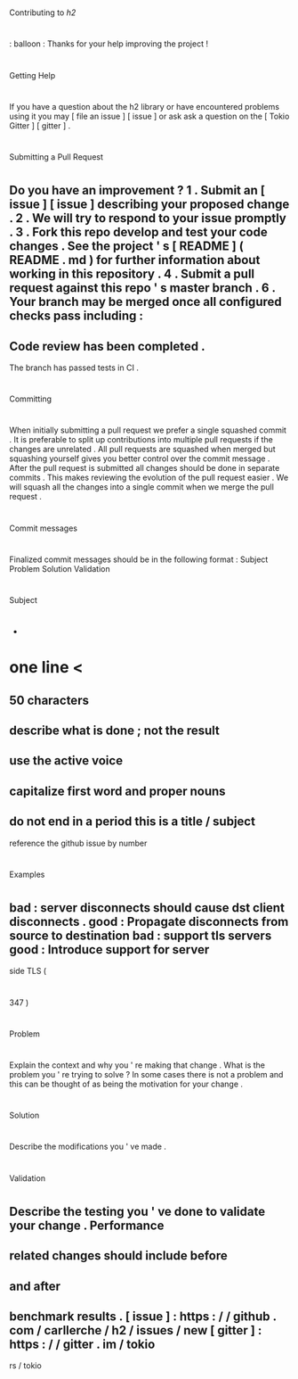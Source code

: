 #
Contributing
to
_h2_
#
:
balloon
:
Thanks
for
your
help
improving
the
project
!
#
#
Getting
Help
#
#
If
you
have
a
question
about
the
h2
library
or
have
encountered
problems
using
it
you
may
[
file
an
issue
]
[
issue
]
or
ask
ask
a
question
on
the
[
Tokio
Gitter
]
[
gitter
]
.
#
#
Submitting
a
Pull
Request
#
#
Do
you
have
an
improvement
?
1
.
Submit
an
[
issue
]
[
issue
]
describing
your
proposed
change
.
2
.
We
will
try
to
respond
to
your
issue
promptly
.
3
.
Fork
this
repo
develop
and
test
your
code
changes
.
See
the
project
'
s
[
README
]
(
README
.
md
)
for
further
information
about
working
in
this
repository
.
4
.
Submit
a
pull
request
against
this
repo
'
s
master
branch
.
6
.
Your
branch
may
be
merged
once
all
configured
checks
pass
including
:
-
Code
review
has
been
completed
.
-
The
branch
has
passed
tests
in
CI
.
#
#
Committing
#
#
When
initially
submitting
a
pull
request
we
prefer
a
single
squashed
commit
.
It
is
preferable
to
split
up
contributions
into
multiple
pull
requests
if
the
changes
are
unrelated
.
All
pull
requests
are
squashed
when
merged
but
squashing
yourself
gives
you
better
control
over
the
commit
message
.
After
the
pull
request
is
submitted
all
changes
should
be
done
in
separate
commits
.
This
makes
reviewing
the
evolution
of
the
pull
request
easier
.
We
will
squash
all
the
changes
into
a
single
commit
when
we
merge
the
pull
request
.
#
#
#
Commit
messages
#
#
#
Finalized
commit
messages
should
be
in
the
following
format
:
Subject
Problem
Solution
Validation
#
#
#
#
Subject
#
#
#
#
-
one
line
<
=
50
characters
-
describe
what
is
done
;
not
the
result
-
use
the
active
voice
-
capitalize
first
word
and
proper
nouns
-
do
not
end
in
a
period
this
is
a
title
/
subject
-
reference
the
github
issue
by
number
#
#
#
#
#
Examples
#
#
#
#
#
bad
:
server
disconnects
should
cause
dst
client
disconnects
.
good
:
Propagate
disconnects
from
source
to
destination
bad
:
support
tls
servers
good
:
Introduce
support
for
server
-
side
TLS
(
#
347
)
#
#
#
#
Problem
#
#
#
#
Explain
the
context
and
why
you
'
re
making
that
change
.
What
is
the
problem
you
'
re
trying
to
solve
?
In
some
cases
there
is
not
a
problem
and
this
can
be
thought
of
as
being
the
motivation
for
your
change
.
#
#
#
#
Solution
#
#
#
#
Describe
the
modifications
you
'
ve
made
.
#
#
#
#
Validation
#
#
#
#
Describe
the
testing
you
'
ve
done
to
validate
your
change
.
Performance
-
related
changes
should
include
before
-
and
after
-
benchmark
results
.
[
issue
]
:
https
:
/
/
github
.
com
/
carllerche
/
h2
/
issues
/
new
[
gitter
]
:
https
:
/
/
gitter
.
im
/
tokio
-
rs
/
tokio
